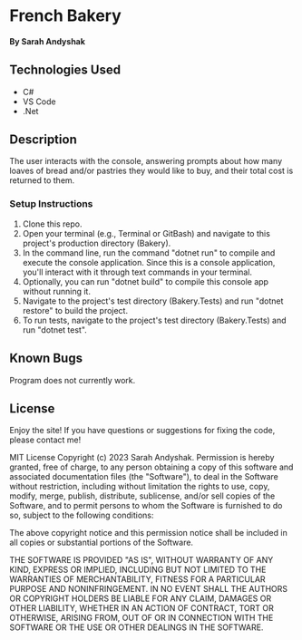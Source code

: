 # French Bakery

#### By Sarah Andyshak

## Technologies Used

* C#
* VS Code
* .Net

## Description
The user interacts with the console, answering prompts about how many loaves of bread and/or pastries they would like to buy, and their total cost is returned to them. 

### Setup Instructions

1. Clone this repo.
2. Open your terminal (e.g., Terminal or GitBash) and navigate to this project's production directory (Bakery).
3. In the command line, run the command "dotnet run" to compile and execute the console application. Since this is a console application, you'll interact with it through text commands in your terminal.
4. Optionally, you can run "dotnet build" to compile this console app without running it.
5. Navigate to the project's test directory (Bakery.Tests) and run "dotnet restore" to build the project. 
6. To run tests, navigate to the project's test directory (Bakery.Tests) and run "dotnet test". 

## Known Bugs

Program does not currently work.

## License
Enjoy the site! If you have questions or suggestions for fixing the code, please contact me!

MIT License Copyright (c) 2023 Sarah Andyshak. Permission is hereby granted, free of charge, to any person obtaining a copy of this software and associated documentation files (the "Software"), to deal in the Software without restriction, including without limitation the rights to use, copy, modify, merge, publish, distribute, sublicense, and/or sell copies of the Software, and to permit persons to whom the Software is furnished to do so, subject to the following conditions:

The above copyright notice and this permission notice shall be included in all copies or substantial portions of the Software.

THE SOFTWARE IS PROVIDED "AS IS", WITHOUT WARRANTY OF ANY KIND, EXPRESS OR IMPLIED, INCLUDING BUT NOT LIMITED TO THE WARRANTIES OF MERCHANTABILITY, FITNESS FOR A PARTICULAR PURPOSE AND NONINFRINGEMENT. IN NO EVENT SHALL THE AUTHORS OR COPYRIGHT HOLDERS BE LIABLE FOR ANY CLAIM, DAMAGES OR OTHER LIABILITY, WHETHER IN AN ACTION OF CONTRACT, TORT OR OTHERWISE, ARISING FROM, OUT OF OR IN CONNECTION WITH THE SOFTWARE OR THE USE OR OTHER DEALINGS IN THE SOFTWARE.